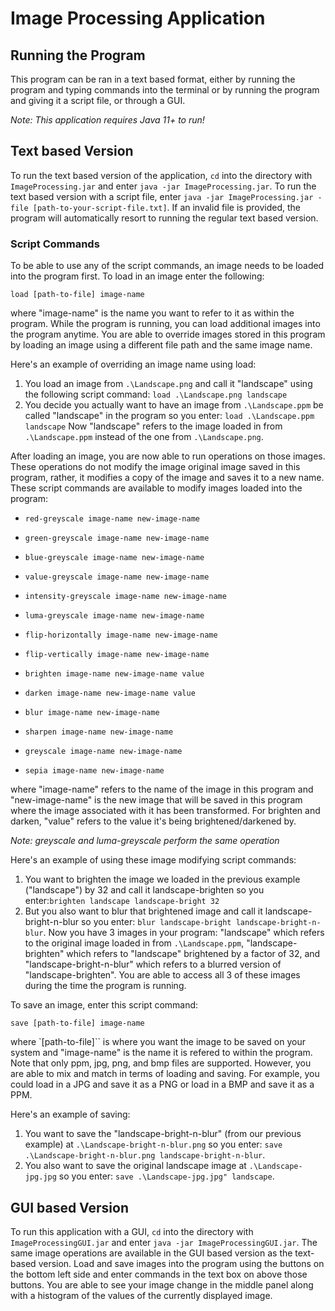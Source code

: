 # Image Processing Application 

## Running the Program
This program can be ran in a text based format, either by running the program and typing commands into the terminal or by running the program and giving it a script file, or through a GUI.

*Note: This application requires Java 11+ to run!*

## Text based Version
To run the text based version of the application, `cd` into the directory with `ImageProcessing.jar` and enter `java -jar ImageProcessing.jar`. To run the text based version with a script file, enter `java -jar ImageProcessing.jar -file [path-to-your-script-file.txt]`. If an invalid file is provided, the program will
automatically resort to running the regular text based version.

### Script Commands
To be able to use any of the script commands, an image needs to be loaded into the program first. To load in an image enter the following:

`load [path-to-file] image-name`

where "image-name" is the name you want to refer to it as within the program. While the program is running, you can load additional images into the program anytime. You are able to override images stored in this program by loading an image using a different file path and the same image name.

Here's an example of overriding an image name using load:
1. You load an image from `.\Landscape.png` and call it "landscape" using the following script command:
`load .\Landscape.png landscape`
2. You decide you actually want to have an image from `.\Landscape.ppm` be called "landscape" in the program so you enter:
`load .\Landscape.ppm landscape`
Now "landscape" refers to the image loaded in from `.\Landscape.ppm` instead of the one from `.\Landscape.png`.

After loading an image, you are now able to run operations on those images. These operations do not modify the image original
image saved in this program, rather, it modifies a copy of the image and saves it to a new name. These script commands are
available to modify images loaded into the program:

- `red-greyscale image-name new-image-name`

- `green-greyscale image-name new-image-name`

- `blue-greyscale image-name new-image-name`

- `value-greyscale image-name new-image-name`

- `intensity-greyscale image-name new-image-name`

- `luma-greyscale image-name new-image-name`

- `flip-horizontally image-name new-image-name`

- `flip-vertically image-name new-image-name`

- `brighten image-name new-image-name value`

- `darken image-name new-image-name value`

- `blur image-name new-image-name`

- `sharpen image-name new-image-name`

- `greyscale image-name new-image-name`

- `sepia image-name new-image-name`

where "image-name" refers to the name of the image in this program and "new-image-name" is the new image that will be saved
in this program where the image associated with it has been transformed. For brighten and darken, "value" refers to the value
it's being brightened/darkened by. 

*Note: greyscale and luma-greyscale perform the same operation*

Here's an example of using these image modifying script commands:
1. You want to brighten the image we loaded in the previous example ("landscape") by 32 and call it landscape-brighten so you enter:`brighten landscape landscape-bright 32`
2. But you also want to blur that brightened image and call it landscape-bright-n-blur so you enter: `blur landscape-bright landscape-bright-n-blur`. Now you have 3 images in your program: "landscape" which refers to the original image loaded in from `.\Landscape.ppm`,
"landscape-brighten" which refers to "landscape" brightened by a factor of 32, and
"landscape-bright-n-blur" which refers to a blurred version of "landscape-brighten".
You are able to access all 3 of these images during the time the program is running.

To save an image, enter this script command:

`save [path-to-file] image-name`

where `[path-to-file]`` is where you want the image to be saved on your system and "image-name" is the name it is refered to within
the program. Note that only ppm, jpg, png, and bmp files are supported. However, you are able to mix and match in terms of
loading and saving. For example, you could load in a JPG and save it as a PNG or load in a BMP and save it as a PPM.

Here's an example of saving:
1. You want to save the "landscape-bright-n-blur" (from our previous example) at `.\Landscape-bright-n-blur.png` so you enter:
`save .\Landscape-bright-n-blur.png landscape-bright-n-blur`.
2. You also want to save the original landscape image at `.\Landscape-jpg.jpg` so you enter:
`save .\Landscape-jpg.jpg" landscape`.

## GUI based Version
To run this application with a GUI, `cd` into the directory with `ImageProcessingGUI.jar` and enter `java -jar ImageProcessingGUI.jar`. The same image operations are available in the GUI based version as the text-based version. Load and save images into the program using the buttons on the bottom left side and enter commands in the text box on above those buttons. You are able to see your image change in the middle panel along with a histogram of the values of the currently displayed image. 
